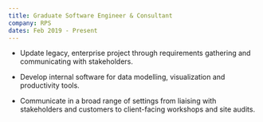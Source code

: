 ```yaml
---
title: Graduate Software Engineer & Consultant
company: RPS
dates: Feb 2019 - Present
---
```


- Update legacy, enterprise project through requirements gathering and communicating with stakeholders.

- Develop internal software for data modelling, visualization and productivity tools.

- Communicate in a broad range of settings from liaising with stakeholders and customers to client-facing workshops and site audits.
